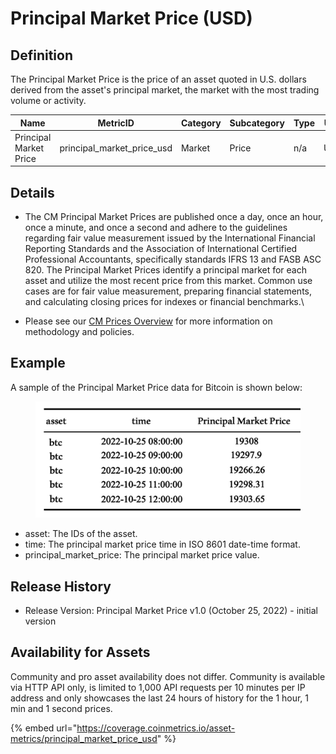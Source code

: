 # Principal Market Price (USD)

## **Definition**

The Principal Market Price is the price of an asset quoted in U.S. dollars derived from the asset's principal market, the market with the most trading volume or activity.

| Name                   | **MetricID**                  | **Category** | **Subcategory** | **Type** | **Unit** | **Interval**   |
| ---------------------- | ----------------------------- | ------------ | --------------- | -------- | -------- | -------------- |
| Principal Market Price | principal\_market\_price\_usd | Market       | Price           | n/a      | USD      | 1d, 1h, 1m, 1s |

## Details

* The CM Principal Market Prices are published once a day, once an hour, once a minute, and once a second and adhere to the guidelines regarding fair value measurement issued by the International Financial Reporting Standards and the Association of International Certified Professional Accountants, specifically standards IFRS 13 and FASB ASC 820. The Principal Market Prices identify a principal market for each asset and utilize the most recent price from this market. Common use cases are for fair value measurement, preparing financial statements, and calculating closing prices for indexes or financial benchmarks.\

* Please see our [CM Prices Overview](../../market-data/reference-rates-overview.md) for more information on methodology and policies.

## **Example**

A sample of the Principal Market Price data for Bitcoin is shown below:

<figure><img src="https://raw.githubusercontent.com/coinmetrics/docs-website/master/.gitbook/assets/btc-pmp.png" alt=""><figcaption></figcaption></figure>

* asset:  The IDs of the asset.  &#x20;
* time: The principal market price time in ISO 8601 date-time format.
* principal\_market\_price:  The principal market price value.

## Release History

* Release Version: Principal Market Price v1.0 (October 25, 2022) - initial version

## **Availability for Assets**

Community and pro asset availability does not differ.  Community is available via HTTP API only, is limited to 1,000 API requests per 10 minutes per IP address and only showcases the last 24 hours of history for the 1 hour, 1 min and 1 second prices.&#x20;

{% embed url="https://coverage.coinmetrics.io/asset-metrics/principal_market_price_usd" %}
